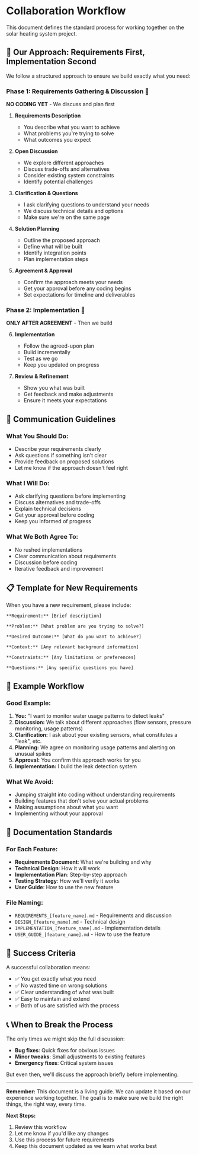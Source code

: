 # Collaboration Workflow

This document defines the standard process for working together on the solar heating system project.

## 🎯 **Our Approach: Requirements First, Implementation Second**

We follow a structured approach to ensure we build exactly what you need:

### **Phase 1: Requirements Gathering & Discussion** 📝
**NO CODING YET** - We discuss and plan first

1. **Requirements Description**
   - You describe what you want to achieve
   - What problems you're trying to solve
   - What outcomes you expect

2. **Open Discussion**
   - We explore different approaches
   - Discuss trade-offs and alternatives
   - Consider existing system constraints
   - Identify potential challenges

3. **Clarification & Questions**
   - I ask clarifying questions to understand your needs
   - We discuss technical details and options
   - Make sure we're on the same page

4. **Solution Planning**
   - Outline the proposed approach
   - Define what will be built
   - Identify integration points
   - Plan implementation steps

5. **Agreement & Approval**
   - Confirm the approach meets your needs
   - Get your approval before any coding begins
   - Set expectations for timeline and deliverables

### **Phase 2: Implementation** 🔧
**ONLY AFTER AGREEMENT** - Then we build

6. **Implementation**
   - Follow the agreed-upon plan
   - Build incrementally
   - Test as we go
   - Keep you updated on progress

7. **Review & Refinement**
   - Show you what was built
   - Get feedback and make adjustments
   - Ensure it meets your expectations

## 🤝 **Communication Guidelines**

### **What You Should Do:**
- Describe your requirements clearly
- Ask questions if something isn't clear
- Provide feedback on proposed solutions
- Let me know if the approach doesn't feel right

### **What I Will Do:**
- Ask clarifying questions before implementing
- Discuss alternatives and trade-offs
- Explain technical decisions
- Get your approval before coding
- Keep you informed of progress

### **What We Both Agree To:**
- No rushed implementations
- Clear communication about requirements
- Discussion before coding
- Iterative feedback and improvement

## 📋 **Template for New Requirements**

When you have a new requirement, please include:

```
**Requirement:** [Brief description]

**Problem:** [What problem are you trying to solve?]

**Desired Outcome:** [What do you want to achieve?]

**Context:** [Any relevant background information]

**Constraints:** [Any limitations or preferences]

**Questions:** [Any specific questions you have]
```

## 🔄 **Example Workflow**

### **Good Example:**
1. **You:** "I want to monitor water usage patterns to detect leaks"
2. **Discussion:** We talk about different approaches (flow sensors, pressure monitoring, usage patterns)
3. **Clarification:** I ask about your existing sensors, what constitutes a "leak", etc.
4. **Planning:** We agree on monitoring usage patterns and alerting on unusual spikes
5. **Approval:** You confirm this approach works for you
6. **Implementation:** I build the leak detection system

### **What We Avoid:**
- Jumping straight into coding without understanding requirements
- Building features that don't solve your actual problems
- Making assumptions about what you want
- Implementing without your approval

## 📁 **Documentation Standards**

### **For Each Feature:**
- **Requirements Document**: What we're building and why
- **Technical Design**: How it will work
- **Implementation Plan**: Step-by-step approach
- **Testing Strategy**: How we'll verify it works
- **User Guide**: How to use the new feature

### **File Naming:**
- `REQUIREMENTS_[feature_name].md` - Requirements and discussion
- `DESIGN_[feature_name].md` - Technical design
- `IMPLEMENTATION_[feature_name].md` - Implementation details
- `USER_GUIDE_[feature_name].md` - How to use the feature

## 🎯 **Success Criteria**

A successful collaboration means:
- ✅ You get exactly what you need
- ✅ No wasted time on wrong solutions
- ✅ Clear understanding of what was built
- ✅ Easy to maintain and extend
- ✅ Both of us are satisfied with the process

## 📞 **When to Break the Process**

The only times we might skip the full discussion:
- **Bug fixes**: Quick fixes for obvious issues
- **Minor tweaks**: Small adjustments to existing features
- **Emergency fixes**: Critical system issues

But even then, we'll discuss the approach briefly before implementing.

---

**Remember:** This document is a living guide. We can update it based on our experience working together. The goal is to make sure we build the right things, the right way, every time.

**Next Steps:** 
1. Review this workflow
2. Let me know if you'd like any changes
3. Use this process for future requirements
4. Keep this document updated as we learn what works best
